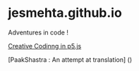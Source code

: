 # jesmehta.github.io
Adventures in code !

[Creative Codinng in p5.js](https://jesmehta.github.io/P5-for-TI1/)

[PaakShastra : An attempt at translation] ()
